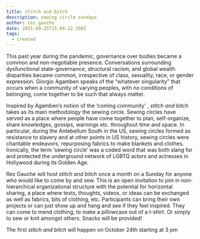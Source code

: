 ```yaml
---
title: stitch and bitch
description: sewing circle sundays
author: rez gauche
date: 2021-09-25T15:04:12.208Z
tags:
  - created
---
```

This past year during the pandemic, governance over bodies became a common and non-negotiable presence. Conversations surrounding dysfunctional state-governance, structural racism, and global wealth disparities became common, irrespective of class, sexuality, race, or gender expression. Giorgio Agamben speaks of the “whatever singularity” that occurs when a community of varying peoples, with no conditions of belonging, come together to be such that always matter.

Inspired by Agamben’s notion of the ‘coming community’ , *stitch and bitch* takes as its main methodology the sewing circle. Sewing circles have served as a place where people have come together to plan, self-organize, share knowledges, gossips, warnings etc. throughout time and space. In particular, during the Antebellum South in the US, sewing circles formed as resistance to slavery and at other points in US history, sewing circles were charitable endeavors, repurposing fabrics to make blankets and clothes. Ironically, the term ‘sewing circle’ was a coded word that was both slang for and protected the underground network of LGBTQ actors and actresses in Hollywood during its Golden Age. 

Rez Gauche will host *stitch and bitch* once a month on a Sunday for anyone who would like to come by and sew. This is an open invitation to join in non-hierarchical organizational structure with the potential for horizontal sharing, a place where texts, thoughts, videos, or ideas can be exchanged as well as fabrics, bits of clothing, etc. Participants can bring their own projects or can just show up and hang and see if they feel inspired. They can come to mend clothing, to make a pillowcase out of a t-shirt. Or simply to sew or knit amongst others. Snacks will be provided! 

The first *stitch and bitch* will happen on October 24th starting at 3 pm